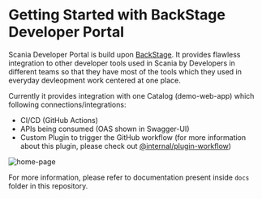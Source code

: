 # Getting Started with BackStage Developer Portal

Scania Developer Portal is build upon [BackStage](https://backstage.io/). It provides flawless integration to other developer tools used in Scania by Developers in different teams so that they have most of the tools which they used in everyday devleopment work centered at one place.

Currently it provides integration with one Catalog (demo-web-app) which following connections/integrations:

- CI/CD (GitHub Actions)
- APIs being consumed (OAS shown in Swagger-UI)
- Custom Plugin to trigger the GitHub workflow (for more information about this plugin, please check out [@internal/plugin-workflow](https://github.com/brahmdev/scania-backstage-app/tree/main/plugins/workflow))

![home-page](./assets/home-page.png)

For more information, please refer to documentation present inside `docs` folder in this repository.
